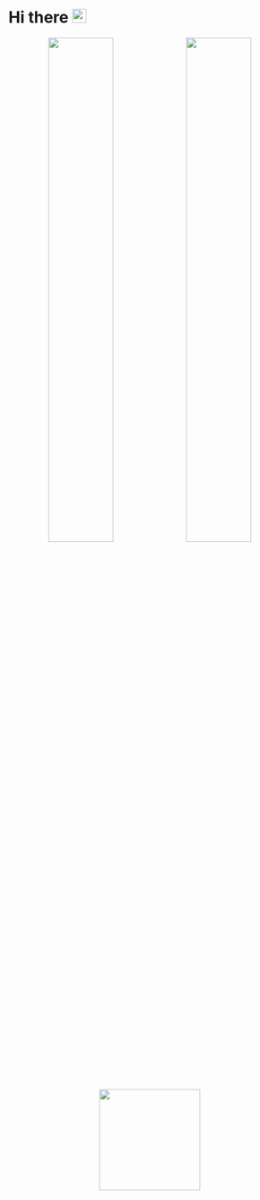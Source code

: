 # Hi there <img src="https://media.giphy.com/media/hvRJCLFzcasrR4ia7z/giphy.gif" width="25px">

<p align="center">
  <img width="48%" src="https://github-readme-stats.vercel.app/api?username=krisnadwia&show_icons=true" />
  <img width="48%" src="https://github-readme-streak-stats.herokuapp.com/?user=krisnadwia" />
  <img height="180em" src="https://github-readme-stats.vercel.app/api/top-langs/?username=krisnadwia&layout=compact" />
</p>
